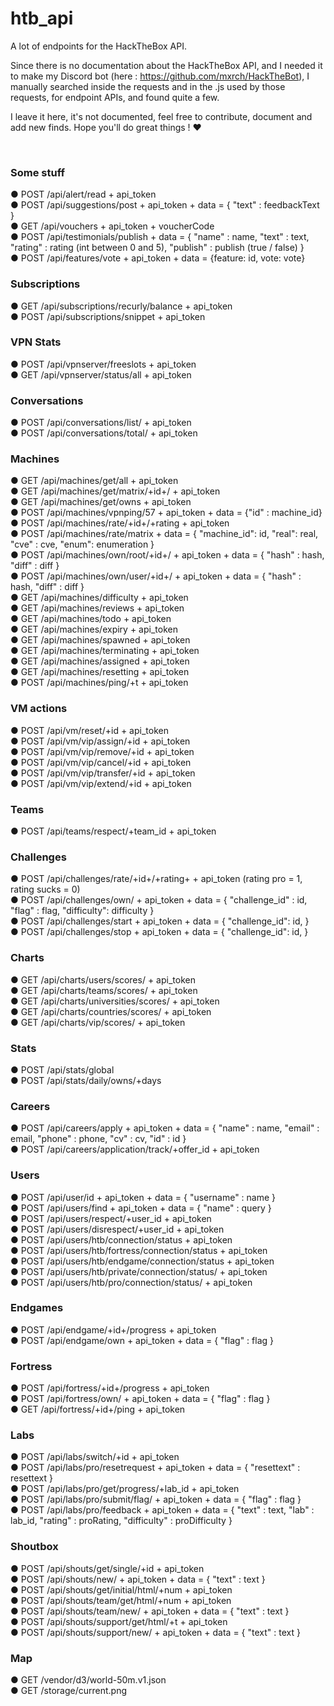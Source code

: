 # htb_api
A lot of endpoints for the HackTheBox API.

Since there is no documentation about the HackTheBox API, and I needed it to make my Discord bot (here : https://github.com/mxrch/HackTheBot), I manually searched inside the requests and in the .js used by those requests, for endpoint APIs, and found quite a few.

I leave it here, it's not documented, feel free to contribute, document and add new finds.
Hope you'll do great things ! ❤

<br>


### Some stuff
● POST /api/alert/read + api_token\
● POST /api/suggestions/post + api_token + data = { "text" : feedbackText }\
● GET /api/vouchers + api_token + voucherCode\
● POST /api/testimonials/publish + data = { "name" : name, "text" : text, "rating" : rating (int between 0 and 5), "publish" : publish (true / false) }\
● POST /api/features/vote + api_token + data = {feature: id, vote: vote}

### Subscriptions
● GET /api/subscriptions/recurly/balance + api_token\
● POST /api/subscriptions/snippet + api_token

### VPN Stats
● POST /api/vpnserver/freeslots + api_token\
● GET /api/vpnserver/status/all + api_token

### Conversations
● POST /api/conversations/list/ + api_token\
● POST /api/conversations/total/ + api_token

### Machines
● GET /api/machines/get/all + api_token\
● GET /api/machines/get/matrix/+id+/ + api_token\
● GET /api/machines/get/owns + api_token\
● POST /api/machines/vpnping/57 + api_token + data = {"id" : machine_id}\
● POST /api/machines/rate/+id+/+rating + api_token\
● POST /api/machines/rate/matrix + data = { "machine_id": id, "real": real, "cve" : cve, "enum": enumeration }\
● POST /api/machines/own/root/+id+/ + api_token + data = { "hash" : hash, "diff" : diff }\
● POST /api/machines/own/user/+id+/ + api_token + data = { "hash" : hash, "diff" : diff }\
● GET /api/machines/difficulty + api_token\
● GET /api/machines/reviews + api_token\
● GET /api/machines/todo + api_token\
● GET /api/machines/expiry + api_token\
● GET /api/machines/spawned + api_token\
● GET /api/machines/terminating + api_token\
● GET /api/machines/assigned + api_token\
● GET /api/machines/resetting + api_token\
● POST /api/machines/ping/+t + api_token

### VM actions
● POST /api/vm/reset/+id + api_token\
● POST /api/vm/vip/assign/+id + api_token\
● POST /api/vm/vip/remove/+id + api_token\
● POST /api/vm/vip/cancel/+id + api_token\
● POST /api/vm/vip/transfer/+id + api_token\
● POST /api/vm/vip/extend/+id + api_token

### Teams
● POST /api/teams/respect/+team_id + api_token

### Challenges
● POST /api/challenges/rate/+id+/+rating+ + api_token (rating pro = 1, rating sucks = 0)\
● POST /api/challenges/own/ + api_token + data = { "challenge_id" : id, "flag" : flag, "difficulty": difficulty }\
● POST /api/challenges/start + api_token + data = { "challenge_id": id, }\
● POST /api/challenges/stop + api_token + data = { "challenge_id": id, }

### Charts
● GET /api/charts/users/scores/ + api_token\
● GET /api/charts/teams/scores/ + api_token\
● GET /api/charts/universities/scores/ + api_token\
● GET /api/charts/countries/scores/ + api_token\
● GET /api/charts/vip/scores/ + api_token

### Stats
● POST /api/stats/global\
● POST /api/stats/daily/owns/+days

### Careers
● POST /api/careers/apply + api_token + data = { "name" : name, "email" : email, "phone" : phone, "cv" : cv, "id" : id }\
● POST /api/careers/application/track/+offer_id + api_token

### Users
● POST /api/user/id + api_token + data = { "username" : name }\
● POST /api/users/find + api_token + data = { "name" : query }\
● POST /api/users/respect/+user_id + api_token\
● POST /api/users/disrespect/+user_id + api_token\
● POST /api/users/htb/connection/status + api_token\
● POST /api/users/htb/fortress/connection/status + api_token\
● POST /api/users/htb/endgame/connection/status + api_token\
● POST /api/users/htb/private/connection/status/ + api_token\
● POST /api/users/htb/pro/connection/status/ + api_token

### Endgames
● POST /api/endgame/+id+/progress + api_token\
● POST /api/endgame/own + api_token + data = { "flag" : flag }

### Fortress
● POST /api/fortress/+id+/progress + api_token\
● POST /api/fortress/own/ + api_token + data = { "flag" : flag }\
● GET /api/fortress/+id+/ping + api_token

### Labs
● POST /api/labs/switch/+id + api_token\
● POST /api/labs/pro/resetrequest + api_token + data = { "resettext" : resettext }\
● POST /api/labs/pro/get/progress/+lab_id + api_token\
● POST /api/labs/pro/submit/flag/ + api_token + data = { "flag" : flag }\
● POST /api/labs/pro/feedback + api_token + data = { "text" : text, "lab" : lab_id, "rating" : proRating, "difficulty" : proDifficulty }

### Shoutbox
● POST /api/shouts/get/single/+id + api_token\
● POST /api/shouts/new/ + api_token + data = { "text" : text }\
● POST /api/shouts/get/initial/html/+num + api_token\
● POST /api/shouts/team/get/html/+num + api_token\
● POST /api/shouts/team/new/ + api_token + data = { "text" : text }\
● POST /api/shouts/support/get/html/+t + api_token\
● POST /api/shouts/support/new/ + api_token + data = { "text" : text }

### Map
● GET /vendor/d3/world-50m.v1.json\
● GET /storage/current.png
